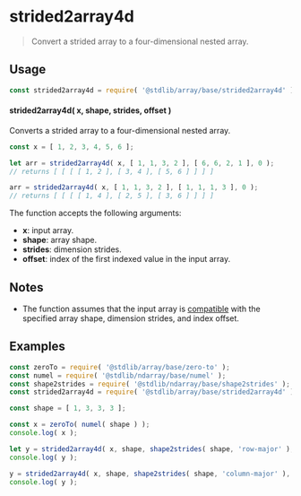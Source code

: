 <!--

@license Apache-2.0

Copyright (c) 2023 The Stdlib Authors.

Licensed under the Apache License, Version 2.0 (the "License");
you may not use this file except in compliance with the License.
You may obtain a copy of the License at

   http://www.apache.org/licenses/LICENSE-2.0

Unless required by applicable law or agreed to in writing, software
distributed under the License is distributed on an "AS IS" BASIS,
WITHOUT WARRANTIES OR CONDITIONS OF ANY KIND, either express or implied.
See the License for the specific language governing permissions and
limitations under the License.

-->

# strided2array4d

> Convert a strided array to a four-dimensional nested array.

<section class="intro">

</section>

<!-- /.intro -->

<section class="usage">

## Usage

```javascript
const strided2array4d = require( '@stdlib/array/base/strided2array4d' );
```

#### strided2array4d( x, shape, strides, offset )

Converts a strided array to a four-dimensional nested array.

```javascript
const x = [ 1, 2, 3, 4, 5, 6 ];

let arr = strided2array4d( x, [ 1, 1, 3, 2 ], [ 6, 6, 2, 1 ], 0 );
// returns [ [ [ [ 1, 2 ], [ 3, 4 ], [ 5, 6 ] ] ] ]

arr = strided2array4d( x, [ 1, 1, 3, 2 ], [ 1, 1, 1, 3 ], 0 );
// returns [ [ [ [ 1, 4 ], [ 2, 5 ], [ 3, 6 ] ] ] ]
```

The function accepts the following arguments:

-   **x**: input array.
-   **shape**: array shape.
-   **strides**: dimension strides.
-   **offset**: index of the first indexed value in the input array.

</section>

<!-- /.usage -->

<section class="notes">

## Notes

-   The function assumes that the input array is [compatible][@stdlib/ndarray/base/assert/is-buffer-length-compatible] with the specified array shape, dimension strides, and index offset.

</section>

<!-- /.notes -->

<section class="examples">

## Examples

<!-- eslint no-undef: "error" -->

```javascript
const zeroTo = require( '@stdlib/array/base/zero-to' );
const numel = require( '@stdlib/ndarray/base/numel' );
const shape2strides = require( '@stdlib/ndarray/base/shape2strides' );
const strided2array4d = require( '@stdlib/array/base/strided2array4d' );

const shape = [ 1, 3, 3, 3 ];

const x = zeroTo( numel( shape ) );
console.log( x );

let y = strided2array4d( x, shape, shape2strides( shape, 'row-major' ), 0 );
console.log( y );

y = strided2array4d( x, shape, shape2strides( shape, 'column-major' ), 0 );
console.log( y );
```

</section>

<!-- /.examples -->

<!-- Section for related `stdlib` packages. Do not manually edit this section, as it is automatically populated. -->

<section class="related">

</section>

<!-- /.related -->

<!-- Section for all links. Make sure to keep an empty line after the `section` element and another before the `/section` close. -->

<section class="links">

[@stdlib/ndarray/base/assert/is-buffer-length-compatible]: https://github.com/stdlib-js/stdlib/tree/develop/lib/node_modules/%40stdlib/ndarray/base/assert/is-buffer-length-compatible

</section>

<!-- /.links -->
